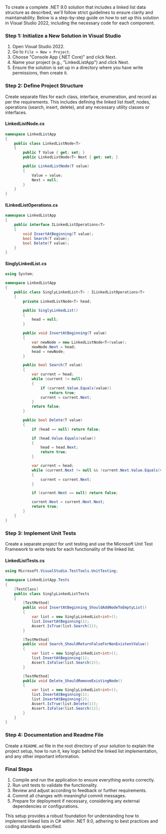 ﻿ To create a complete .NET 9.0 solution that includes a linked list data structure as described, we'll follow strict guidelines to ensure clarity and maintainability. Below is a step-by-step guide on how to set up this solution in Visual Studio 2022, including the necessary code for each component.

### Step 1: Initialize a New Solution in Visual Studio

1. Open Visual Studio 2022.
2. Go to `File > New > Project`.
3. Choose "Console App (.NET Core)" and click Next.
4. Name your project (e.g., "LinkedListApp") and click Next.
5. Ensure the solution is set up in a directory where you have write permissions, then create it.

### Step 2: Define Project Structure

Create separate files for each class, interface, enumeration, and record as per the requirements. This includes defining the linked list itself, nodes, operations (search, insert, delete), and any necessary utility classes or interfaces.

#### LinkedListNode.cs
```csharp
namespace LinkedListApp
{
    public class LinkedListNode<T>
    {
        public T Value { get; set; }
        public LinkedListNode<T> Next { get; set; }

        public LinkedListNode(T value)
        {
            Value = value;
            Next = null;
        }
    }
}
```

#### ILinkedListOperations.cs
```csharp
namespace LinkedListApp
{
    public interface ILinkedListOperations<T>
    {
        void InsertAtBeginning(T value);
        bool Search(T value);
        bool Delete(T value);
    }
}
```

#### SinglyLinkedList.cs
```csharp
using System;

namespace LinkedListApp
{
    public class SinglyLinkedList<T> : ILinkedListOperations<T>
    {
        private LinkedListNode<T> head;

        public SinglyLinkedList()
        {
            head = null;
        }

        public void InsertAtBeginning(T value)
        {
            var newNode = new LinkedListNode<T>(value);
            newNode.Next = head;
            head = newNode;
        }

        public bool Search(T value)
        {
            var current = head;
            while (current != null)
            {
                if (current.Value.Equals(value))
                    return true;
                current = current.Next;
            }
            return false;
        }

        public bool Delete(T value)
        {
            if (head == null) return false;

            if (head.Value.Equals(value))
            {
                head = head.Next;
                return true;
            }

            var current = head;
            while (current.Next != null && !current.Next.Value.Equals(value))
            {
                current = current.Next;
            }

            if (current.Next == null) return false;

            current.Next = current.Next.Next;
            return true;
        }
    }
}
```

### Step 3: Implement Unit Tests

Create a separate project for unit testing and use the Microsoft Unit Test Framework to write tests for each functionality of the linked list.

#### LinkedListTests.cs
```csharp
using Microsoft.VisualStudio.TestTools.UnitTesting;

namespace LinkedListApp.Tests
{
    [TestClass]
    public class SinglyLinkedListTests
    {
        [TestMethod]
        public void InsertAtBeginning_ShouldAddNodeToEmptyList()
        {
            var list = new SinglyLinkedList<int>();
            list.InsertAtBeginning(1);
            Assert.IsTrue(list.Search(1));
        }

        [TestMethod]
        public void Search_ShouldReturnFalseForNonExistentValue()
        {
            var list = new SinglyLinkedList<int>();
            list.InsertAtBeginning(1);
            Assert.IsFalse(list.Search(2));
        }

        [TestMethod]
        public void Delete_ShouldRemoveExistingNode()
        {
            var list = new SinglyLinkedList<int>();
            list.InsertAtBeginning(1);
            list.InsertAtBeginning(2);
            Assert.IsTrue(list.Delete(1));
            Assert.IsFalse(list.Search(1));
        }
    }
}
```

### Step 4: Documentation and Readme File

Create a `README.md` file in the root directory of your solution to explain the project setup, how to run it, key logic behind the linked list implementation, and any other important information.

### Final Steps

1. Compile and run the application to ensure everything works correctly.
2. Run unit tests to validate the functionality.
3. Review and adjust according to feedback or further requirements.
4. Commit all changes with meaningful commit messages.
5. Prepare for deployment if necessary, considering any external dependencies or configurations.

This setup provides a robust foundation for understanding how to implement linked lists in C# within .NET 9.0, adhering to best practices and coding standards specified.